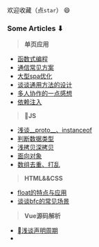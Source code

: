 

欢迎收藏（点`star`） 😄 

 
###  Some Articles ⬇︎

> <b>单页应用</b>

- [函数式编程](https://github.com/seven654321/blog/issues/1)
- [通信常见方案](https://github.com/seven654321/blog/issues/1)
- [大型spa优化](https://github.com/seven654321/blog/issues/1)
- [谈谈通用方法的设计](https://github.com/seven654321/blog/issues/1)
- [多人协作的一点感想](https://github.com/seven654321/blog/issues/1)
- [依赖注入](https://github.com/seven654321/blog/issues/1)    


><b>JS</b>
- [浅谈__proto__、instanceof](https://github.com/waterVenice7/blog/blob/master/md/%E6%B5%85%E8%B0%88__proto__%E5%92%8Cinstanceof.md)    
- [判断数据类型](https://github.com/seven654321/blog/issues/1)     
- [浅拷贝深拷贝](https://github.com/seven654321/blog/issues/1)   
- [面向对象](https://github.com/seven654321/blog/issues/1)    
- [数组去重、打乱](https://github.com/seven654321/blog/issues/1)    

> <b>HTML&&CSS</b>
- [ float的特点与应用](https://github.com/seven654321/blog/issues/1) 
- [谈谈bfc的常见场景](https://github.com/seven654321/blog/issues/1)     


><b>Vue源码解析</b>
- [浅谈声明周期](https://github.com/waterVenice7/blog/blob/master/md/Vue%E7%94%9F%E5%91%BD%E5%91%A8%E6%9C%9F.md) 
- 








